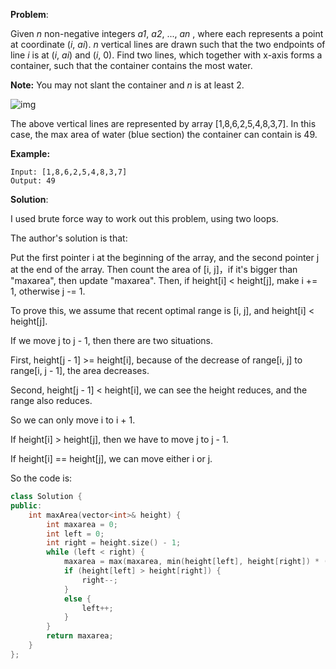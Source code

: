 **Problem**:

Given *n* non-negative integers *a1*, *a2*, ..., *an* , where each represents a point at coordinate (*i*, *ai*). *n* vertical lines are drawn such that the two endpoints of line *i* is at (*i*, *ai*) and (*i*, 0). Find two lines, which together with x-axis forms a container, such that the container contains the most water.

**Note:** You may not slant the container and *n* is at least 2.

![img](https://s3-lc-upload.s3.amazonaws.com/uploads/2018/07/17/question_11.jpg)

The above vertical lines are represented by array [1,8,6,2,5,4,8,3,7]. In this case, the max area of water (blue section) the container can contain is 49.

**Example:**

```
Input: [1,8,6,2,5,4,8,3,7]
Output: 49
```

**Solution**:

I used brute force way to work out this problem, using two loops.

The author's solution is that:

Put the first pointer i at the beginning of the array, and the second pointer j at the end of the array. Then count the area of [i, j]，if it's bigger than "maxarea", then update "maxarea". Then, if height[i] < height[j], make i += 1, otherwise j -= 1.

To prove this, we assume that recent optimal range is [i, j], and height[i] < height[j].

If we move j to j - 1, then there are two situations. 

First, height[j - 1] >= height[i], because of the decrease of range[i, j] to range[i, j - 1], the area decreases. 

Second, height[j - 1] < height[i], we can see the height reduces, and the range also reduces.

So we can only move i to i + 1.

If height[i] > height[j], then we have to move j to j - 1.

If height[i] == height[j], we can move either i or j.

So the code is:

```c++
class Solution {
public:
    int maxArea(vector<int>& height) {
        int maxarea = 0;
        int left = 0;
        int right = height.size() - 1;
        while (left < right) {
            maxarea = max(maxarea, min(height[left], height[right]) * (right - left));
            if (height[left] > height[right]) {
                right--;
            }
            else {
                left++;
            }
        }
        return maxarea;
    }
};
```


